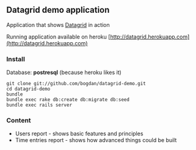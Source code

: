 ## Datagrid demo application

Application that shows [Datagrid](https://github.com/bogdan/datagrid) in action

Running application available on heroku [http://datagrid.herokuapp.com](http://datagrid.herokuapp.com)

### Install

Database: **postresql** (because heroku likes it)

```
git clone git://github.com/bogdan/datagrid-demo.git
cd datagrid-demo
bundle
bundle exec rake db:create db:migrate db:seed
bundle exec rails server
```

### Content

* Users report - shows basic features and principles
* Time entries report - shows how advanced things could be built

